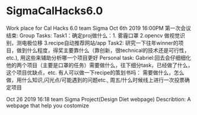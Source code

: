 # SigmaCalHacks6.0
Work place for Cal Hacks 6.0 team Sigma
Oct 6th 2019 16:00PM 第一次会议结束:
    Group Tasks: 
    Task1：确定proj做什么：1. 雾霾口罩 2.opencv 做视觉识别，测电极位移 3.recipe自动推荐网站/app
    Task2: 研究一下往年winner的项目，做到什么程度，得奖主要靠什么（靠创新，很technical的技术还是可行性，etc.), 用这些来辅助分析哪一个项目更好
    Personal task:
    Gabriel:回去会仔细细化他的两个项目（主要是口罩的任务）需要做什么，往下细分task，已经做了什么，这个项目优缺点，etc. 
            有人可以做一下recipe的策划书吗： 需要做什么，怎么做，用什么知识,闪光点/可能遇到的问题etc., 周五/什么时候线上进行一次投票确定项目

Oct 26 2019 16:18 team Sigma
Project(Design Diet webpage) Describtion: A webpage that help you costomize 

     
